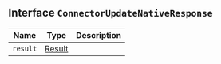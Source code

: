 ## Interface `ConnectorUpdateNativeResponse`

| Name | Type | Description |
| - | - | - |
| `result` | [Result](./Result.md) | &nbsp; |
